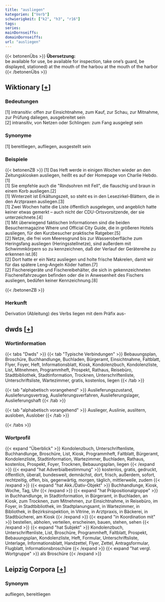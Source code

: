 ```yaml
---
title: "ausliegen"
kategorien: ["Verb"]
schwierigkeit: ["k2", "h3", "r16"]
tags:
series:
mainDornseiffs:
domainDornseiffs:
url: "ausliegen"
---
```


{{< betonenÜbs >}}
**Übersetzung:**  
be available for use, be available for inspection, take one’s guard, be displayed, stationed) at the mouth of the harbou at the mouth of the harbor  
{{< /betonenÜbs >}}

## Wiktionary [[+](https://de.wiktionary.org/wiki/ausliegen)]

### Bedeutungen
[1] intransitiv: offen zur Einsichtnahme, zum Kauf, zur Schau, zur Mitnahme, zur Prüfung daliegen, ausgebreitet sein  
[2] intransitiv, von Netzen oder Schlingen: zum Fang ausgelegt sein  

### Synonyme
[1] bereitliegen, aufliegen, ausgestellt sein  

### Beispiele
{{< betonenZB >}}
[1] Das Heft werde in einigen Wochen wieder an den Zeitungskiosken ausliegen, heißt es auf der Homepage von Charlie Hebdo.[1]  
[1] Sie empfehle auch die "Rindsohren mit Fell", die flauschig und braun in einem Korb ausliegen.[2]  
[1] Winterzeit ist Erkältungszeit, so steht es in den Lesezirkel-Blättern, die in den Arztpraxen ausliegen.[3]  
[1] Zwei Wochen hatte die Liste öffentlich ausgelegen, und angeblich hatte keiner etwas gemerkt – auch nicht der CDU-Ortsvorsitzende, der sie unterzeichnete.[4]  
[1] Mit überwiegend faktischen Informationen sind die beiden Besuchermagazine Where und Official City Guide, die in größeren Hotels ausliegen, für den Kurzbesucher praktische Ratgeber.[5]  
[2] Netze, die frei vom Meeresgrund bis zur Wasseroberfläche zum Heringsfang ausliegen (Heringsstellnetze), sind außerdem mit Schwimmkörpern so zu kennzeichnen, daß der Verlauf der Gerätereihe zu erkennen ist.[6]  
[2] Dort hatte er ein Netz ausliegen und holte frische Makrelen, damit wir für das spätere Leng-Angeln Köder hatten.[7]  
[2] Fischereigeräte und Fischereibehälter, die sich in gekennzeichneten Fischereifahrzeugen befinden oder die in Anwesenheit des Fischers ausliegen, bedüfen keiner Kennzeichnung.[8]  

{{< /betonenZB >}}
### Herkunft
Derivation (Ableitung) des Verbs liegen mit dem Präfix aus-  



## dwds [[+](https://www.dwds.de/wb/ausliegen)]

### Wortinformation
{{< tabs "Dwds" >}}
{{< tab "Typische Verbindungen" >}}
Bebauungsplan, Broschüre, Buchhandlunge, Buchladen, Bürgeramt, Einsichtnahme, Faltblatt, Flyer, Foyer, Heft, Informationsblatt, Kiosk, Kondolenzbuch, Kondolenzliste, List, Mitnehmen, Programmheft, Prospekt, Rathaus, Reisebüro, Stadtbibliothek, Stadtinformation, Trocknen, Unterschriftenliste, Unterschriftsliste, Wartezimmer, gratis, kostenlos, liegen
{{< /tab >}}

{{< tab "alphabetisch vorangehend" >}}
Auslieferungszustand, Auslieferungsvertrag, Auslieferungsverfahren, Auslieferungslager, Auslieferungshaft
{{< /tab >}}

{{< tab "alphabetisch vorangehend" >}}
Auslieger, Auslinie, auslitern, ausloben, Auslober
{{< /tab >}}

{{< /tabs >}}

### Wortprofil
{{< expand "Überblick" >}} Kondolenzbuch, Unterschriftenliste, Buchhandlunge, Broschüre, List, Kiosk, Programmheft, Faltblatt, Bürgeramt, Kondolenzliste, Stadtinformation, Wartezimmer, Buchladen, Rathaus, kostenlos, Prospekt, Foyer, Trocknen, Bebauungsplan, liegen {{< /expand >}}
{{< expand "hat Adverbialbestimmung" >}} kostenlos, gratis, gedruckt, öffentlich, überall, bundesweit, demnächst, dort, frisch, außerdem, sofort, rechtzeitig, offen, bis, gegenwärtig, morgen, täglich, mittlerweile, zudem {{< /expand >}}
{{< expand "hat Akk./Dativ-Objekt" >}} Buchhandlunge, Kiosk, Woche, Tag, Uhr {{< /expand >}}
{{< expand "hat Präpositionalgruppe" >}} in Buchhandlunge, in Stadtinformation, in Bürgeramt, in Buchladen, an Kiosk, zum Trocknen, zum Mitnehmen, zur Einsichtnahme, in Reisebüro, im Foyer, in Stadtbibliothek, im Stadtplanungsamt, in Wartezimmer, in Bibliothek, in Bezirksinspektion, in Vitrine, in Arztpraxis, in Bäckerei, in Stadtbücherei, am Kiosk {{< /expand >}}
{{< expand "in Koordination mit" >}} bestellen, abholen, verteilen, erscheinen, bauen, stehen, sehen {{< /expand >}}
{{< expand "hat Subjekt" >}} Kondolenzbuch, Unterschriftenliste, List, Broschüre, Programmheft, Faltblatt, Prospekt, Bebauungsplan, Kondolenzliste, Heft, Formular, Unterschriftsliste, Unterlage, Informationsblatt, Handzettel, Flyer, Zettel, Antragsformular, Flugblatt, Informationsbroschüre {{< /expand >}}
{{< expand "hat vergl. Wortgruppe" >}} als Broschüre {{< /expand >}}

## Leipzig Corpora [[+](https://corpora.uni-leipzig.de/en/res?word=ausliegen&corpusId=deu_newscrawl-public_2018)]


### Synonym
aufliegen, bereitliegen

